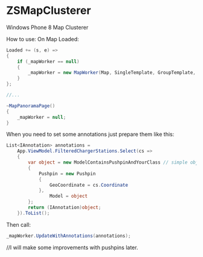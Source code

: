 ZSMapClusterer
==============

Windows Phone 8 Map Clusterer

How to use:
On Map Loaded:

````C#
Loaded += (s, e) =>
{
	if (_mapWorker == null)
  	{
    	_mapWorker = new MapWorker(Map, SingleTemplate, GroupTemplate, UserLocationTemplate);
    }
};

//...

~MapPanoramaPage()
{
	_mapWorker = null;
}
````

When you need to set some annotations just prepare them like this:

````C#
List<IAnnotation> annotations = 
	App.ViewModel.FilteredChargerStations.Select(cs =>
	{
    	var object = new ModelContainsPushpinAndYourClass // simple object contains ref to Pushpin And to your Model object
        {
        	Pushpin = new Pushpin
            {
            	GeoCoordinate = cs.Coordinate
            },
             	Model = object
       	};
        return (IAnnotation)object;
    }).ToList();
````

Then call:

````C#
_mapWorker.UpdateWithAnnotations(annotations);
````

//I will make some improvements with pushpins later.
